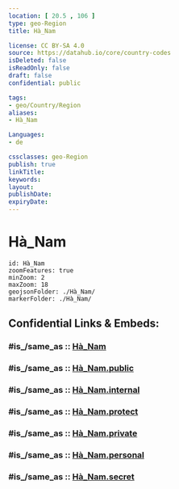 ```yaml
---
location: [ 20.5 , 106 ] 
type: geo-Region
title: Hà_Nam

license: CC BY-SA 4.0
source: https://datahub.io/core/country-codes
isDeleted: false
isReadOnly: false
draft: false
confidential: public

tags:
- geo/Country/Region
aliases:
- Hà_Nam

Languages:
- de

cssclasses: geo-Region
publish: true
linkTitle: 
keywords: 
layout: 
publishDate: 
expiryDate: 
---
```


# Hà_Nam

```leaflet
id: Hà_Nam
zoomFeatures: true 
minZoom: 2 
maxZoom: 18
geojsonFolder: ./Hà_Nam/
markerFolder: ./Hà_Nam/
```


## Confidential Links & Embeds: 

### #is_/same_as :: [Hà_Nam](/_Standards/Earth/Continent/Asia/Asia~South~East/Vietnam/Provinces~Vietnam/Hà_Nam.md) 

### #is_/same_as :: [Hà_Nam.public](/_public/Earth/Continent/Asia/Asia~South~East/Vietnam/Provinces~Vietnam/Hà_Nam.public.md) 

### #is_/same_as :: [Hà_Nam.internal](/_internal/Earth/Continent/Asia/Asia~South~East/Vietnam/Provinces~Vietnam/Hà_Nam.internal.md) 

### #is_/same_as :: [Hà_Nam.protect](/_protect/Earth/Continent/Asia/Asia~South~East/Vietnam/Provinces~Vietnam/Hà_Nam.protect.md) 

### #is_/same_as :: [Hà_Nam.private](/_private/Earth/Continent/Asia/Asia~South~East/Vietnam/Provinces~Vietnam/Hà_Nam.private.md) 

### #is_/same_as :: [Hà_Nam.personal](/_personal/Earth/Continent/Asia/Asia~South~East/Vietnam/Provinces~Vietnam/Hà_Nam.personal.md) 

### #is_/same_as :: [Hà_Nam.secret](/_secret/Earth/Continent/Asia/Asia~South~East/Vietnam/Provinces~Vietnam/Hà_Nam.secret.md)

